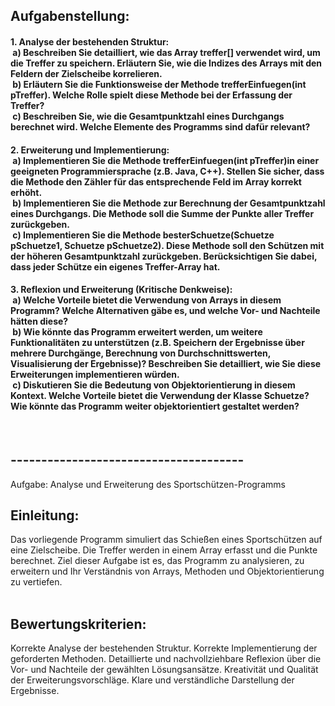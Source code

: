 ## Aufgabenstellung:
#### 1. Analyse der bestehenden Struktur:<br> a) Beschreiben Sie detailliert, wie das Array treffer[] verwendet wird, um die Treffer zu speichern. Erläutern Sie, wie die Indizes des Arrays mit den Feldern der Zielscheibe korrelieren.<br> b) Erläutern Sie die Funktionsweise der Methode trefferEinfuegen(int pTreffer). Welche Rolle spielt diese Methode bei der Erfassung der Treffer?<br> c) Beschreiben Sie, wie die Gesamtpunktzahl eines Durchgangs berechnet wird. Welche Elemente des Programms sind dafür relevant?<br>
#### 2. Erweiterung und Implementierung:<br> a) Implementieren Sie die Methode trefferEinfuegen(int pTreffer)in einer geeigneten Programmiersprache (z.B. Java, C++). Stellen Sie sicher, dass die Methode den Zähler für das entsprechende Feld im Array korrekt erhöht.<br> b) Implementieren Sie die Methode zur Berechnung der Gesamtpunktzahl eines Durchgangs. Die Methode soll die Summe der Punkte aller Treffer zurückgeben.<br> c) Implementieren Sie die Methode besterSchuetze(Schuetze pSchuetze1, Schuetze pSchuetze2). Diese Methode soll den Schützen mit der höheren Gesamtpunktzahl zurückgeben. Berücksichtigen Sie dabei, dass jeder Schütze ein eigenes Treffer-Array hat.<br>
#### 3. Reflexion und Erweiterung (Kritische Denkweise):<br> a) Welche Vorteile bietet die Verwendung von Arrays in diesem Programm? Welche Alternativen gäbe es, und welche Vor- und Nachteile hätten diese?<br> b) Wie könnte das Programm erweitert werden, um weitere Funktionalitäten zu unterstützen (z.B. Speichern der Ergebnisse über mehrere Durchgänge, Berechnung von Durchschnittswerten, Visualisierung der Ergebnisse)? Beschreiben Sie detailliert, wie Sie diese Erweiterungen implementieren würden.<br> c) Diskutieren Sie die Bedeutung von Objektorientierung in diesem Kontext. Welche Vorteile bietet die Verwendung der Klasse Schuetze? Wie könnte das Programm weiter objektorientiert gestaltet werden?<br>
<br>

## --------------------------------------<br>

Aufgabe: Analyse und Erweiterung des Sportschützen-Programms

## Einleitung:

Das vorliegende Programm simuliert das Schießen eines Sportschützen auf eine Zielscheibe. Die Treffer werden in einem Array erfasst und die Punkte berechnet. Ziel dieser Aufgabe ist es, das Programm zu analysieren, zu erweitern und Ihr Verständnis von Arrays, Methoden und Objektorientierung zu vertiefen.<br>
<br>
## Bewertungskriterien:

Korrekte Analyse der bestehenden Struktur.
Korrekte Implementierung der geforderten Methoden.
Detaillierte und nachvollziehbare Reflexion über die Vor- und Nachteile der gewählten Lösungsansätze.
Kreativität und Qualität der Erweiterungsvorschläge.
Klare und verständliche Darstellung der Ergebnisse.